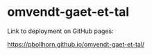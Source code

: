 # omvendt-gaet-et-tal

Link to deployment on GitHub pages:

https://pbollhorn.github.io/omvendt-gaet-et-tal/